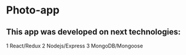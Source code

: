 # Photo-app
## This app was developed on next technologies:
1 React/Redux
2 Nodejs/Express
3 MongoDB/Mongoose